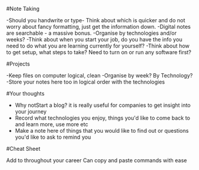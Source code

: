 #Note Taking

-Should you handwrite or type- Think about which is quicker and do not worry about fancy formatting, just get the information down.
-Digital notes are searchable - a massive bonus.
-Organise by technologies and/or weeks?
-Think about when you start your job, do you have the info you need to do what you are learning currently for yourself?
-Think about how to get setup, what steps to take? Need to turn on or run any software first?

#Projects

-Keep files on computer logical, clean
-Organise by week? By Technology?
-Store your notes here too in logical order with the technologies

#Your thoughts

- Why notStart a blog? it is really useful for companies to get insight into your journey
- Record what technologies you enjoy, things you'd like to come back to and learn more, use more etc
- Make a note here of things that you would like to find out or questions you'd like to ask to remind you

#Cheat Sheet

Add to throughout your career
Can copy and paste commands with ease





